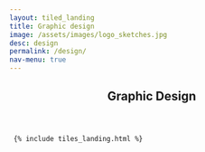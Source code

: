```yaml
---
layout: tiled_landing
title: Graphic design
image: /assets/images/logo_sketches.jpg
desc: design
permalink: /design/
nav-menu: true
---
```


<!-- Main -->
<div id="main" class="alt">

<!-- One -->
<section id="one">
	<div class="inner">
		<header class="major">
			<h1>Graphic Design</h1>
		</header>
	</div>

     {% include tiles_landing.html %}
</section>
